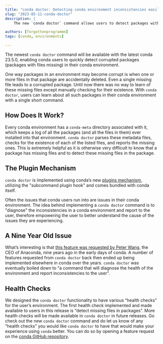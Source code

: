 ```yaml
---
title: "conda doctor: Detecting conda environment inconsistencies easily"
slug: "2023-05-11-conda-doctor"
description: |
    The new `conda doctor` command allows users to detect packages with missing files in their conda environments.

authors: [forgottenprogramme]
tags: [conda, environments]

---
```

The newest `conda doctor` command will be available with the latest conda 23.5.0, enabling conda users to quickly detect corrupted packages (packages with files missing) in their conda environment.

One way packages in an environment may become corrupt is when one or more files in that package are accidentally deleted. Even a single missing file leads to a corrupted package.
Until now there was no way to learn of these missing files except manually checking for their existence. With `conda doctor`, users can learn about all such packages in their conda environment with a single short command. 

## How Does It Work?
Every conda environment has a `conda-meta` directory associated with it, which keeps a log of all the packages (and all the files in them) ever installed into that environment. 
`conda doctor` parses these metadata files, checks for the existence of each of the listed files, and reports the missing ones. 
This is extremely helpful as it is otherwise very difficult to know that a package has missing files and to detect these missing files in the package. 

## The Plugin Mechanism 
`conda doctor` is implemented using conda’s new [plugins mechanism](https://www.anaconda.com/blog/introducing-a-new-plugin-mechanism-for-conda/), utilizing the "subcommand plugin hook" and comes bundled with conda itself.

Often the issues that conda users run into are issues in their conda environment. The idea behind implementing a `conda doctor` command is to "diagnose" the inconsistencies in a conda environment and report to the user, therefore empowering the user to better understand the cause of the issues they are experiencing.

## A Nine Year Old Issue
What’s interesting is that [this feature was requested by Peter Wang](https://github.com/conda/conda/issues/474), the CEO of Anaconda, nine years ago in the early days of conda. A number of features requested from `conda doctor` back then ended up being implemented elsewhere in conda over the years. 
`conda doctor` was eventually boiled down to “a command that will diagnose the health of the environment and report inconsistencies to the user”. 

## Health Checks
We designed the `conda doctor` functionality to have various “health checks” for the user’s environment. The first health check implemented and made available to users in this release is “detect missing files in packages”. More health checks will be made available in `conda doctor` in future releases. 
Go check out the new `conda doctor` command and do let us know of any “health checks” you would like `conda doctor` to have that would make your experience using `conda` better. 
You can do so by opening a feature request on the [conda GitHub repository](https://github.com/conda/conda).